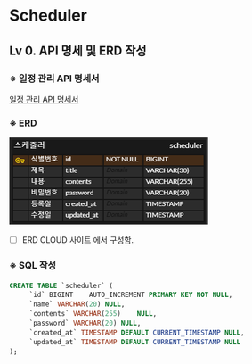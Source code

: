 # Scheduler

## Lv 0. API 명세 및 ERD 작성

### ※ 일정 관리 API 명세서

<a href="https://workable-hacksaw-44c.notion.site/1becef54a35680bc87b3d382bc9df4b1?v=1becef54a35680c694ef000c57e5bd3b">일정 관리 API 명세서</a>

### ※ ERD

![img.png](img.png)

- [ ] ERD CLOUD 사이트 에서 구성함.

### ※ SQL 작성

```sql
CREATE TABLE `scheduler` (
     `id` BIGINT	AUTO_INCREMENT PRIMARY KEY NOT NULL,
     `name`	VARCHAR(20)	NULL,
     `contents`	VARCHAR(255)	NULL,
     `password`	VARCHAR(20)	NULL,
     `created_at` TIMESTAMP DEFAULT CURRENT_TIMESTAMP NULL,
     `updated_at` TIMESTAMP DEFAULT CURRENT_TIMESTAMP NULL
);
```
